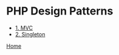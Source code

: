# PHP Design Patterns

- [1. MVC](01.%20MVC/MVC.md)
- [2. Singleton](02.%20Singleton/Singleton.md)


[Home](index.md)
